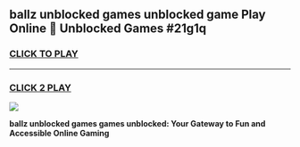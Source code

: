
## ballz unblocked games unblocked game Play Online 👋 Unblocked Games #21g1q
<h3>
<a href="https://premium.freeplayer.one?title=ballz_unblocked_games&ref=21F">CLICK TO PLAY</a></h3>
<hr>

<h3>
<a href="https://premium.freeplayer.one?title=ballz_unblocked_games&ref=21F">CLICK 2 PLAY</a>
  
</h3>

<a href="https://premium.freeplayer.one?title=ballz_unblocked_games&ref=21F/"><img src="https://clearcache.store/games.png"></a>


**ballz unblocked games games unblocked: Your Gateway to Fun and Accessible Online Gaming**
